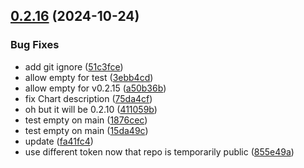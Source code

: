 ## [0.2.16](https://github.com/spaceandtimelabs/sxt-node-chart-repo/compare/0.2.15...0.2.16) (2024-10-24)


### Bug Fixes

* add git ignore ([51c3fce](https://github.com/spaceandtimelabs/sxt-node-chart-repo/commit/51c3fce24bc9f76b177320d78478db987df07351))
* allow empty for test ([3ebb4cd](https://github.com/spaceandtimelabs/sxt-node-chart-repo/commit/3ebb4cdd6dca3f2777dfa2c2725cbdd561c0cb7c))
* allow empty for v0.2.15 ([a50b36b](https://github.com/spaceandtimelabs/sxt-node-chart-repo/commit/a50b36b283f030f2f14e3bfad72339e5d918215f))
* fix Chart description ([75da4cf](https://github.com/spaceandtimelabs/sxt-node-chart-repo/commit/75da4cfeefd8c6395d0c646d6eb857ef202244d9))
* oh but it will be 0.2.10 ([411059b](https://github.com/spaceandtimelabs/sxt-node-chart-repo/commit/411059b089805aa2b27a5717ce0ccd523bd5c49c))
* test empty on main ([1876cec](https://github.com/spaceandtimelabs/sxt-node-chart-repo/commit/1876cec037dc752751e4f4877bd4b8b1bc1ff35e))
* test empty on main ([15da49c](https://github.com/spaceandtimelabs/sxt-node-chart-repo/commit/15da49ce42e5d1d95d3d2009f39c0b81990e9e0f))
* update ([fa41fc4](https://github.com/spaceandtimelabs/sxt-node-chart-repo/commit/fa41fc43678cbdc1016f73b88c387ea81632662f))
* use different token now that repo is temporarily public ([855e49a](https://github.com/spaceandtimelabs/sxt-node-chart-repo/commit/855e49a101e464ab25d31c0006e61ce688c03068))



